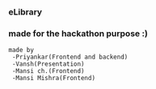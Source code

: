 ### eLibrary
### made for the hackathon purpose :)
```
made by 
 -Priyankar(Frontend and backend)
 -Vansh(Presentation)
 -Mansi ch.(Frontend)
 -Mansi Mishra(Frontend)

```
